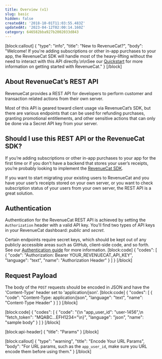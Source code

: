 ```yaml
---
title: Overview (v1)
slug: basic
hidden: false
createdAt: '2018-10-01T11:03:55.483Z'
updatedAt: '2023-04-12T02:00:14.160Z'
category: 646582bba927b2002033d843
---
```

[block:callout]
{
  "type": "info",
  "title": "New to RevenueCat?",
  "body": "Welcome! If you're adding subscriptions or other in-app purchases to your app, the RevenueCat SDK will handle most of the heavy-lifting without the need to interact with this API directly.\n\nSee our [Quickstart](doc:getting-started) for more information on getting started with RevenueCat."
}
[/block]
## About RevenueCat’s REST API

RevenueCat provides a REST API for developers to perform customer and transaction related actions from their own server. 

Most of this API is geared toward client usage via RevenueCat’s SDK, but there are various endpoints that can be used for refunding purchases, granting promotional entitlements, and other sensitive actions that can only be done via a Secret API key from your server.

## Should I use this REST API or the RevenueCat SDK?

If you’re adding subscriptions or other in-app purchases to your app for the first time or if you don’t have a backend that stores your user’s receipts, you’re probably looking to implement the [RevenueCat SDK](doc:installation).

If you want to start migrating your existing users to RevenueCat and you have your user’s receipts stored on your own server, or you want to check subscription status of your users from your own server, the REST API is a great solution.

## Authentication

Authentication for the RevenueCat REST API is achieved by setting the `Authorization` header with a valid API key. You'll find two types of API keys in your RevenueCat dashboard: *public* and *secret*.

Certain endpoints require secret keys, which should be kept out of any publicly accessible areas such as GitHub, client-side code, and so forth. See our [Authentication guide](doc:authentication) for more information.
[block:code]
{
  "codes": [
    {
      "code": "Authorization: Bearer YOUR_REVENUECAT_API_KEY",
      "language": "text",
      "name": "Authorization Header"
    }
  ]
}
[/block]
## Request Payload

The body of the `POST` requests should be encoded in JSON and have the 'Content-Type' header set to 'application/json'.
[block:code]
{
  "codes": [
    {
      "code": "Content-Type: application/json",
      "language": "text",
      "name": "Content-Type Header"
    }
  ]
}
[/block]

[block:code]
{
  "codes": [
    {
      "code": "{\n  \"app_user_id\": \"user-1456\",\n  \"fetch_token\": \"MQABC...EFH1234=\"\n}",
      "language": "json",
      "name": "sample body"
    }
  ]
}
[/block]

[block:api-header]
{
  "title": "Params"
}
[/block]

[block:callout]
{
  "type": "warning",
  "title": "Encode Your URL Params",
  "body": "For URL params, such as the `app_user_id`, make sure you URL encode them before using them."
}
[/block]